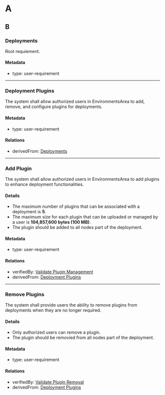 # A

## B

### Deployments

Root requiement.

#### Metadata
  * type: user-requirement

---

### Deployment Plugins

The system shall allow authorized users in EnvironmentsArea to add, remove, and configure plugins for deployments.

#### Metadata
  * type: user-requirement

#### Relations
  * derivedFrom: [Deployments](#deployments)
---

### Add Plugin

The system shall allow authorized users in EnvironmentsArea to add plugins to enhance deployment functionalities.

#### Details
 * The maximum number of plugins that can be associated with a deployment is **5**.
 * The maximum size for each plugin that can be uploaded or managed by a user is **104,857,600 bytes (100 MB)**.
 * The plugin should be added to all nodes part of the deployment.

#### Metadata
  * type: user-requirement

#### Relations
  * verifiedBy: [Validate Plugin Management](Verifications.md#validate-plugin-management)
  * derivedFrom: [Deployment Plugins](#deployment-plugins)
---

### Remove Plugins

The system shall provide users the ability to remove plugins from deployments when they are no longer required.

#### Details
 * Only authorized users can remove a plugin.
 * The plugin should be removied from all nodes part of the deployment.

#### Metadata
  * type: user-requirement

#### Relations
  * verifiedBy: [Validate Plugin Removal](Verifications.md#validate-plugin-removal)
  * derivedFrom: [Deployment Plugins](#deployment-plugins)
